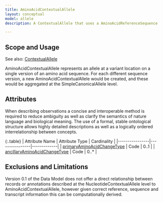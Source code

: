 ```yaml
---
title: AminoAcidContextualAllele
layout: conceptual
model: allele
description: A ContextualAllele that uses a AminoAcidReferenceSequence as its ReferenceSequence.

---
```


Scope and Usage
---------------

See also: [ContextualAllele](contextual_allele.html)

AminoAcidContextualAllele represents an allele at a variant location on a single version of an amino acid sequence.  For each different sequence version, a new AminoAcidContextualAllele would be created, and these would be aggregated at the SimpleCanonicalAllele level.

Attributes
--------------------

When describing observations a concise and interoperable method is required to reduce ambiguity as well as clarify the semantics of nature language and biological meaning. The use of a formal, stable ontological structure allows highly detailed descriptions as well as a logically ordered interrelationship between concepts.

{:.table}
| Attribute Name | Attribute Type | Cardinality |
|----------------|----------------|-------------|
| [primaryAminoAcidChangeType](/allele/implementation/value_set_list/primary_amino_acid_change_type.html) | Code | 0..1 |
| [ancillaryAminoAcidChangeType](/allele/implementation/value_set_list/ancillary_amino_acid_change_type.html) | Code | 0..* |


Exclusions and Limitations
--------------------------

Version 0.1 of the Data Model does not offer a direct relationship between records or annotations described at the NucleotideContextualAllele level to AminoAcidContextualAllele, however given correct reference, sequence and transcript information this can be computationally derived.


